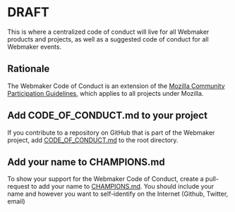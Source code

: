 # DRAFT

This is where a centralized code of conduct will live for all Webmaker products and projects, as well as a suggested code of conduct for all Webmaker events.

## Rationale

The Webmaker Code of Conduct is an extension of the [Mozilla Community Participation Guidelines](http://www.mozilla.org/en-US/about/governance/policies/participation), which applies to all projects under Mozilla.

## Add CODE_OF_CONDUCT.md to your project

If you contribute to a repository on GitHub that is part of the Webmaker project, add [CODE_OF_CONDUCT.md](CODE_OF_CONDUCT.md) to the root directory.

## Add your name to CHAMPIONS.md

To show your support for the Webmaker Code of Conduct, create a pull-request to add your name to [CHAMPIONS.md](CHAMPIONS.md). You should include your name and however you want to self-identify on the Internet (Github, Twitter, email)
